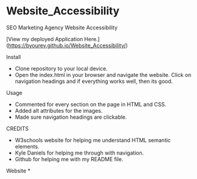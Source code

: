 # Website_Accessibility
SEO Marketing Agency Website Accessibility

[View my deployed Application Here.] (https://byourey.github.io/Website_Accessibility/)

Install
* Clone repository to your local device.
* Open the index.html in your browser and navigate the website. Click on navigation headings and if everything works well, then its good.

Usage
* Commented for every section on the page in HTML and CSS.
* Added alt attributes for the images.
* Made sure navigation headings are clickable.

CREDITS
* W3schools website for helping me understand HTML semantic elements.
* Kyle Daniels for helping me through with navigation.
* Github for helping me with my README file.

Website
* 



